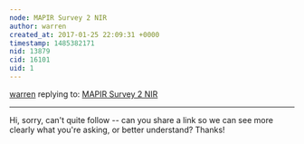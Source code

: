 ```yaml
---
node: MAPIR Survey 2 NIR
author: warren
created_at: 2017-01-25 22:09:31 +0000
timestamp: 1485382171
nid: 13879
cid: 16101
uid: 1
---
```




[warren](../profile/warren) replying to: [MAPIR Survey 2 NIR](../notes/Shendry/01-25-2017/mapir-survey-2-nir)

----
Hi, sorry, can't quite follow -- can you share a link so we can see more clearly what you're asking, or better understand? Thanks!